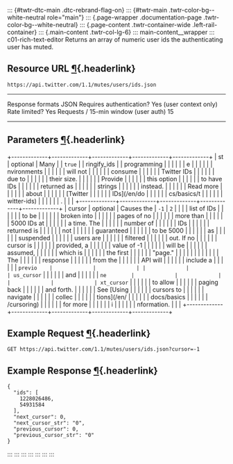 ::: {#twtr-dtc-main .dtc-rebrand-flag-on}
::: {#twtr-main .twtr-color-bg--white-neutral role="main"}
::: {.page-wrapper .documentation-page .twtr-color-bg--white-neutral}
::: {.page-content .twtr-container-wide .left-rail-container}
::: {.main-content .twtr-col-lg-6}
::: main-content__wrapper
::: c01-rich-text-editor
Returns an array of numeric user ids the authenticating user has muted.

## Resource URL [¶](#resource-url){.headerlink}

` https://api.twitter.com/1.1/mutes/users/ids.json `

  -------------------------------------- -------------------------
  Response formats                       JSON
  Requires authentication?               Yes (user context only)
  Rate limited?                          Yes
  Requests / 15-min window (user auth)   15
  -------------------------------------- -------------------------

## Parameters [¶](#parameters){.headerlink}

+-------------+-------------+-------------+-------------+-------------+
| st          | optional    | Many        |             | ` true `    |
| ringify_ids |             | programming |             |             |
|             |             | e           |             |             |
|             |             | nvironments |             |             |
|             |             | will not    |             |             |
|             |             | consume     |             |             |
|             |             | Twitter IDs |             |             |
|             |             | due to      |             |             |
|             |             | their size. |             |             |
|             |             | Provide     |             |             |
|             |             | this option |             |             |
|             |             | to have IDs |             |             |
|             |             | returned as |             |             |
|             |             | strings     |             |             |
|             |             | instead.    |             |             |
|             |             | Read more   |             |             |
|             |             | about       |             |             |
|             |             | [Twitter    |             |             |
|             |             | IDs](/en/do |             |             |
|             |             | cs/basics/t |             |             |
|             |             | witter-ids) |             |             |
|             |             | .           |             |             |
+-------------+-------------+-------------+-------------+-------------+
| cursor      | optional    | Causes the  | ` -1 `      | ` 2 `       |
|             |             | list of IDs |             |             |
|             |             | to be       |             |             |
|             |             | broken into |             |             |
|             |             | pages of no |             |             |
|             |             | more than   |             |             |
|             |             | 5000 IDs at |             |             |
|             |             | a time. The |             |             |
|             |             | number of   |             |             |
|             |             | IDs         |             |             |
|             |             | returned is |             |             |
|             |             | not         |             |             |
|             |             | guaranteed  |             |             |
|             |             | to be 5000  |             |             |
|             |             | as          |             |             |
|             |             | suspended   |             |             |
|             |             | users are   |             |             |
|             |             | filtered    |             |             |
|             |             | out. If no  |             |             |
|             |             | cursor is   |             |             |
|             |             | provided, a |             |             |
|             |             | value of -1 |             |             |
|             |             | will be     |             |             |
|             |             | assumed,    |             |             |
|             |             | which is    |             |             |
|             |             | the first   |             |             |
|             |             | \"page.\"   |             |             |
|             |             |             |             |             |
|             |             | The         |             |             |
|             |             | response    |             |             |
|             |             | from the    |             |             |
|             |             | API will    |             |             |
|             |             | include a   |             |             |
|             |             | ` previo    |             |             |
|             |             | us_cursor ` |             |             |
|             |             | and         |             |             |
|             |             | ` ne        |             |             |
|             |             | xt_cursor ` |             |             |
|             |             | to allow    |             |             |
|             |             | paging back |             |             |
|             |             | and forth.  |             |             |
|             |             | See [Using  |             |             |
|             |             | cursors to  |             |             |
|             |             | navigate    |             |             |
|             |             | collec      |             |             |
|             |             | tions](/en/ |             |             |
|             |             | docs/basics |             |             |
|             |             | /cursoring) |             |             |
|             |             | for more    |             |             |
|             |             | i           |             |             |
|             |             | nformation. |             |             |
+-------------+-------------+-------------+-------------+-------------+

## Example Request [¶](#example-request){.headerlink}

` GET https://api.twitter.com/1.1/mutes/users/ids.json?cursor=-1 `

## Example Response [¶](#example-response){.headerlink}

    {
      "ids": [
        1228026486,
        54931584
      ],
      "next_cursor": 0,
      "next_cursor_str": "0",
      "previous_cursor": 0,
      "previous_cursor_str": "0"
    }
:::
:::
:::
:::
:::
:::
:::
